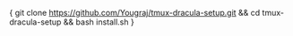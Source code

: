 { git clone https://github.com/Yougraj/tmux-dracula-setup.git && cd tmux-dracula-setup && bash install.sh }
